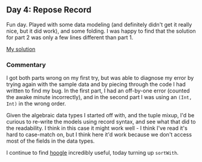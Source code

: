## Day 4: Repose Record

Fun day. Played with some data modeling (and definitely didn't get it really nice,
but it did work), and some folding. I was happy to find that the solution for part 2
was only a few lines different than part 1.

[My solution](day.hs)

### Commentary

I got both parts wrong on my first try, but was able to diagnose my error by trying
again with the sample data and by piecing through the code I had written to find my bug.
In the first part, I had an off-by-one error (counted the awake minute incorrectly),
and in the second part I was using an `(Int, Int)` in the wrong order.

Given the algebraic data types I started off with, and the tuple mixup, I'd be curious
to re-write the models using record syntax, and see what that did to the readability.
I think in this case it might work well - I think I've read it's hard to case-match on,
but I think here it'd work because we don't access most of the fields in the data types.

I continue to find [hoogle](https://www.haskell.org/hoogle/) incredibly useful,
today turning up `sortWith`.

